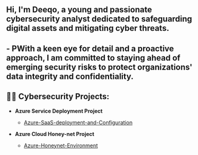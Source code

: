 <h2> Hi, I'm Deeqo, a young and passionate cybersecurity analyst dedicated to safeguarding digital assets and mitigating cyber threats.<h2> 
  - <b> PWith a keen eye for detail and a proactive approach, I am committed to staying ahead of emerging security risks to protect organizations' data integrity and confidentiality.</b>

<h2>👨‍💻 Cybersecurity Projects:</h2>

- <b> Azure Service Deployment Project </b>
   - [Azure-SaaS-deployment-and-Configuration](https://github.com/dqoahmed/Azure-SaaS-deployment-and-Configuration)

- <b> Azure Cloud Honey-net Project </b>
  - [Azure-Honeynet-Environment](https://github.com/dqoahmed/Azure-Honeynet-Environment)






